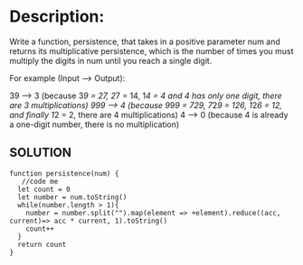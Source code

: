 # Description:
Write a function, persistence, that takes in a positive parameter num and returns its multiplicative persistence, which is the number of times you must multiply the digits in num until you reach a single digit.

For example (Input --> Output):

39 --> 3 (because 3*9 = 27, 2*7 = 14, 1*4 = 4 and 4 has only one digit, there are 3 multiplications)
999 --> 4 (because 9*9*9 = 729, 7*2*9 = 126, 1*2*6 = 12, and finally 1*2 = 2, there are 4 multiplications)
4 --> 0 (because 4 is already a one-digit number, there is no multiplication)

## SOLUTION
```
function persistence(num) {
   //code me
  let count = 0
  let number = num.toString()
  while(number.length > 1){
    number = number.split("").map(element => +element).reduce((acc, current)=> acc * current, 1).toString()
    count++
  }
  return count
}
```

